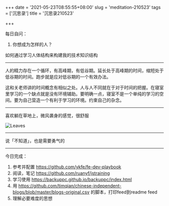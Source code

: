 +++
date = '2021-05-23T08:55:55+08:00'
slug = 'meditation-210523'
tags = ['沉思录']
title = '沉思录210523'

+++

每日自问：

1. 你想成为怎样的人？

如何通过学习人体结构来构建我的技术知识结构

---

人的精力存在一个循环，有高峰期，有低谷期。延长处于高峰期的时间，缩短处于低谷期的时间。跑步就是应对低谷期的一个有效办法。

这和关老师讲的时间概念有相似之处。人与人不同就在于对于时间的把握。在寝室里学习的一个缺点就是没有环境辅助。要明确一点，寝室不是一个单纯的学习的空间。要为自己营造一个有利于学习的环境。约束自己的杂念。

---

喜欢躺在草地上，微风袭身的感觉，很舒服

![Leaves](https://cdn.jsdelivr.net/gh/tianheg/static@main/img/leaves.jpg)

---

说「不知道」，也是需要勇气的

---

今日完成：

1. 参考并配置 <https://github.com/ykfe/fe-dev-playbook>
2. 阅读，笔记 <https://github.com/ruanyf/jstraining>
3. 学习使用 <https://backuppc.github.io/backuppc/index.html>
4. 用 <https://github.com/timqian/chinese-independent-blogs/blob/master/blogs-original.csv> 的脚本，打印feed到readme feed
5. 理解必要难度的思想
